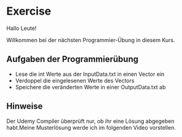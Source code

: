 # Exercise

Hallo Leute!

Willkommen bei der nächsten Programmier-Übung in diesem Kurs.

## Aufgaben der Programmierübung

- Lese die int Werte aus der InputData.txt in einen Vector ein
- Verdoppel die eingelesenen Werte des Vectors
- Speichere die veränderten Werte in einer OutputData.txt ab

## Hinweise

Der Udemy Compiler überprüft nur, ob ihr eine Lösung abgegeben habt.Meine Musterlösung werde ich im folgenden Video vorstellen.

